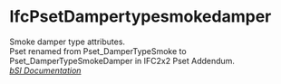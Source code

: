 IfcPsetDampertypesmokedamper
============================
Smoke damper type attributes.  
Pset renamed from Pset_DamperTypeSmoke to Pset_DamperTypeSmokeDamper in IFC2x2
Pset Addendum.  
[ _bSI
Documentation_](https://standards.buildingsmart.org/IFC/DEV/IFC4_2/FINAL/HTML/schema/ifchvacdomain/pset/pset_dampertypesmokedamper.htm)


